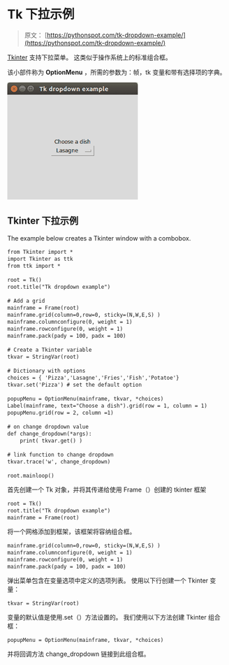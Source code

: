 # Tk 下拉示例

> 原文： [https://pythonspot.com/tk-dropdown-example/](https://pythonspot.com/tk-dropdown-example/)

[Tkinter](https://pythonspot.com/tkinter/) 支持下拉菜单。 这类似于操作系统上的标准组合框。

该小部件称为 **OptionMenu** ，所需的参数为：帧，tk 变量和带有选择项的字典。

![tk dropdown menu](img/19e10ff770d93deeffd983bf09f95bdc.jpg)

## Tkinter 下拉示例

The example below creates a Tkinter window with a combobox.

```
from Tkinter import *
import Tkinter as ttk
from ttk import *

root = Tk()
root.title("Tk dropdown example")

# Add a grid
mainframe = Frame(root)
mainframe.grid(column=0,row=0, sticky=(N,W,E,S) )
mainframe.columnconfigure(0, weight = 1)
mainframe.rowconfigure(0, weight = 1)
mainframe.pack(pady = 100, padx = 100)

# Create a Tkinter variable
tkvar = StringVar(root)

# Dictionary with options
choices = { 'Pizza','Lasagne','Fries','Fish','Potatoe'}
tkvar.set('Pizza') # set the default option

popupMenu = OptionMenu(mainframe, tkvar, *choices)
Label(mainframe, text="Choose a dish").grid(row = 1, column = 1)
popupMenu.grid(row = 2, column =1)

# on change dropdown value
def change_dropdown(*args):
    print( tkvar.get() )

# link function to change dropdown
tkvar.trace('w', change_dropdown)

root.mainloop()

```

首先创建一个 Tk 对象，并将其传递给使用 Frame（）创建的 tkinter 框架

```
root = Tk()
root.title("Tk dropdown example")
mainframe = Frame(root)

```

将一个网格添加到框架，该框架将容纳组合框。

```
mainframe.grid(column=0,row=0, sticky=(N,W,E,S) )
mainframe.columnconfigure(0, weight = 1)
mainframe.rowconfigure(0, weight = 1)
mainframe.pack(pady = 100, padx = 100)

```

弹出菜单包含在变量选项中定义的选项列表。 使用以下行创建一个 Tkinter 变量：

```
tkvar = StringVar(root)

```

变量的默认值是使用.set（）方法设置的。 我们使用以下方法创建 Tkinter 组合框：

```
popupMenu = OptionMenu(mainframe, tkvar, *choices)

```

并将回调方法 change_dropdown 链接到此组合框。